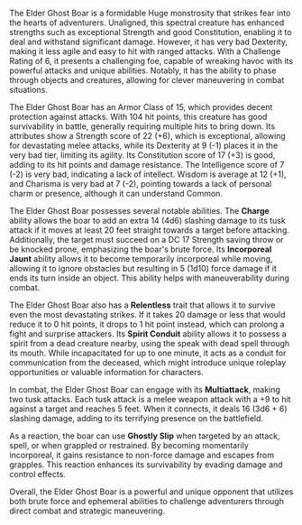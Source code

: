 The Elder Ghost Boar is a formidable Huge monstrosity that strikes fear into the hearts of adventurers. Unaligned, this spectral creature has enhanced strengths such as exceptional Strength and good Constitution, enabling it to deal and withstand significant damage. However, it has very bad Dexterity, making it less agile and easy to hit with ranged attacks. With a Challenge Rating of 6, it presents a challenging foe, capable of wreaking havoc with its powerful attacks and unique abilities. Notably, it has the ability to phase through objects and creatures, allowing for clever maneuvering in combat situations.

The Elder Ghost Boar has an Armor Class of 15, which provides decent protection against attacks. With 104 hit points, this creature has good survivability in battle, generally requiring multiple hits to bring down. Its attributes show a Strength score of 22 (+6), which is exceptional, allowing for devastating melee attacks, while its Dexterity at 9 (-1) places it in the very bad tier, limiting its agility. Its Constitution score of 17 (+3) is good, adding to its hit points and damage resistance. The Intelligence score of 7 (-2) is very bad, indicating a lack of intellect. Wisdom is average at 12 (+1), and Charisma is very bad at 7 (-2), pointing towards a lack of personal charm or presence, although it can understand Common.

The Elder Ghost Boar possesses several notable abilities. The **Charge** ability allows the boar to add an extra 14 (4d6) slashing damage to its tusk attack if it moves at least 20 feet straight towards a target before attacking. Additionally, the target must succeed on a DC 17 Strength saving throw or be knocked prone, emphasizing the boar's brute force. Its **Incorporeal Jaunt** ability allows it to become temporarily incorporeal while moving, allowing it to ignore obstacles but resulting in 5 (1d10) force damage if it ends its turn inside an object. This ability helps with maneuverability during combat.

The Elder Ghost Boar also has a **Relentless** trait that allows it to survive even the most devastating strikes. If it takes 20 damage or less that would reduce it to 0 hit points, it drops to 1 hit point instead, which can prolong a fight and surprise attackers. Its **Spirit Conduit** ability allows it to possess a spirit from a dead creature nearby, using the speak with dead spell through its mouth. While incapacitated for up to one minute, it acts as a conduit for communication from the deceased, which might introduce unique roleplay opportunities or valuable information for characters.

In combat, the Elder Ghost Boar can engage with its **Multiattack**, making two tusk attacks. Each tusk attack is a melee weapon attack with a +9 to hit against a target and reaches 5 feet. When it connects, it deals 16 (3d6 + 6) slashing damage, adding to its terrifying presence on the battlefield.

As a reaction, the boar can use **Ghostly Slip** when targeted by an attack, spell, or when grappled or restrained. By becoming momentarily incorporeal, it gains resistance to non-force damage and escapes from grapples. This reaction enhances its survivability by evading damage and control effects.

Overall, the Elder Ghost Boar is a powerful and unique opponent that utilizes both brute force and ephemeral abilities to challenge adventurers through direct combat and strategic maneuvering.